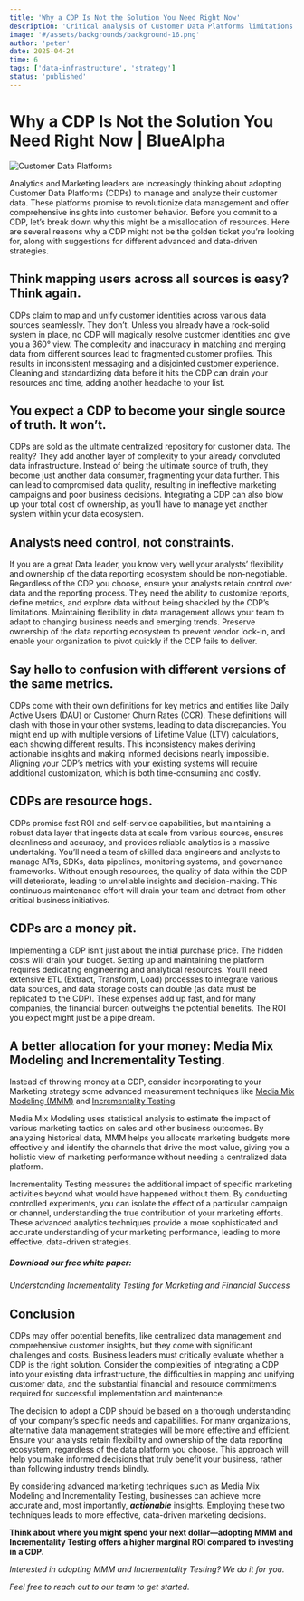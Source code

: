 ```yaml
---
title: 'Why a CDP Is Not the Solution You Need Right Now'
description: 'Critical analysis of Customer Data Platforms limitations and why alternative solutions may better address your current marketing needs.'
image: '#/assets/backgrounds/background-16.png'
author: 'peter'
date: 2025-04-24
time: 6
tags: ['data-infrastructure', 'strategy']
status: 'published'
---
```


# Why a CDP Is Not the Solution You Need Right Now | BlueAlpha

![Customer Data Platforms](#assets/articles/why-cdp-not-the-solution/customer-data-platforms.jpg)

Analytics and Marketing leaders are increasingly thinking about adopting Customer Data Platforms (CDPs) to manage and analyze their customer data. These platforms promise to revolutionize data management and offer comprehensive insights into customer behavior. Before you commit to a CDP, let’s break down why this might be a misallocation of resources. Here are several reasons why a CDP might not be the golden ticket you’re looking for, along with suggestions for different advanced and data-driven strategies.

## Think mapping users across all sources is easy? Think again.

CDPs claim to map and unify customer identities across various data sources seamlessly. They don’t. Unless you already have a rock-solid system in place, no CDP will magically resolve customer identities and give you a 360° view. The complexity and inaccuracy in matching and merging data from different sources lead to fragmented customer profiles. This results in inconsistent messaging and a disjointed customer experience. Cleaning and standardizing data before it hits the CDP can drain your resources and time, adding another headache to your list.

## You expect a CDP to become your single source of truth. It won’t.

CDPs are sold as the ultimate centralized repository for customer data. The reality? They add another layer of complexity to your already convoluted data infrastructure. Instead of being the ultimate source of truth, they become just another data consumer, fragmenting your data further. This can lead to compromised data quality, resulting in ineffective marketing campaigns and poor business decisions. Integrating a CDP can also blow up your total cost of ownership, as you’ll have to manage yet another system within your data ecosystem.

## Analysts need control, not constraints.

If you are a great Data leader, you know very well your analysts’ flexibility and ownership of the data reporting ecosystem should be non-negotiable. Regardless of the CDP you choose, ensure your analysts retain control over data and the reporting process. They need the ability to customize reports, define metrics, and explore data without being shackled by the CDP’s limitations. Maintaining flexibility in data management allows your team to adapt to changing business needs and emerging trends. Preserve ownership of the data reporting ecosystem to prevent vendor lock-in, and enable your organization to pivot quickly if the CDP fails to deliver.

## Say hello to confusion with different versions of the same metrics.

CDPs come with their own definitions for key metrics and entities like Daily Active Users (DAU) or Customer Churn Rates (CCR). These definitions will clash with those in your other systems, leading to data discrepancies. You might end up with multiple versions of Lifetime Value (LTV) calculations, each showing different results. This inconsistency makes deriving actionable insights and making informed decisions nearly impossible. Aligning your CDP’s metrics with your existing systems will require additional customization, which is both time-consuming and costly.

## CDPs are resource hogs.

CDPs promise fast ROI and self-service capabilities, but maintaining a robust data layer that ingests data at scale from various sources, ensures cleanliness and accuracy, and provides reliable analytics is a massive undertaking. You’ll need a team of skilled data engineers and analysts to manage APIs, SDKs, data pipelines, monitoring systems, and governance frameworks. Without enough resources, the quality of data within the CDP will deteriorate, leading to unreliable insights and decision-making. This continuous maintenance effort will drain your team and detract from other critical business initiatives.

## CDPs are a money pit.

Implementing a CDP isn’t just about the initial purchase price. The hidden costs will drain your budget. Setting up and maintaining the platform requires dedicating engineering and analytical resources. You’ll need extensive ETL (Extract, Transform, Load) processes to integrate various data sources, and data storage costs can double (as data must be replicated to the CDP). These expenses add up fast, and for many companies, the financial burden outweighs the potential benefits. The ROI you expect might just be a pipe dream.

## A better allocation for your money: Media Mix Modeling and Incrementality Testing.

Instead of throwing money at a CDP, consider incorporating to your Marketing strategy some advanced measurement techniques like [Media Mix Modeling (MMM)](/articles/what-is-media-mix-modeling) and [Incrementality Testing](/articles/incrementality-testing-implementation-guide).

Media Mix Modeling uses statistical analysis to estimate the impact of various marketing tactics on sales and other business outcomes. By analyzing historical data, MMM helps you allocate marketing budgets more effectively and identify the channels that drive the most value, giving you a holistic view of marketing performance without needing a centralized data platform.

Incrementality Testing measures the additional impact of specific marketing activities beyond what would have happened without them. By conducting controlled experiments, you can isolate the effect of a particular campaign or channel, understanding the true contribution of your marketing efforts. These advanced analytics techniques provide a more sophisticated and accurate understanding of your marketing performance, leading to more effective, data-driven strategies.

##### Download our free white paper:

_Understanding Incrementality Testing for Marketing and Financial Success_

## Conclusion

CDPs may offer potential benefits, like centralized data management and comprehensive customer insights, but they come with significant challenges and costs. Business leaders must critically evaluate whether a CDP is the right solution. Consider the complexities of integrating a CDP into your existing data infrastructure, the difficulties in mapping and unifying customer data, and the substantial financial and resource commitments required for successful implementation and maintenance.

The decision to adopt a CDP should be based on a thorough understanding of your company’s specific needs and capabilities. For many organizations, alternative data management strategies will be more effective and efficient. Ensure your analysts retain flexibility and ownership of the data reporting ecosystem, regardless of the data platform you choose. This approach will help you make informed decisions that truly benefit your business, rather than following industry trends blindly.

By considering advanced marketing techniques such as Media Mix Modeling and Incrementality Testing, businesses can achieve more accurate and, most importantly, **_actionable_** insights. Employing these two techniques leads to more effective, data-driven marketing decisions. 

**Think about where you might spend your next dollar—adopting MMM and Incrementality Testing offers a higher marginal ROI compared to investing in a CDP.**

*Interested in adopting MMM and Incrementality Testing? We do it for you.* 

_Feel free to reach out to our team to get started._
